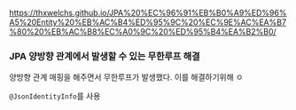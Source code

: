 https://thxwelchs.github.io/JPA%20%EC%96%91%EB%B0%A9%ED%96%A5%20Entity%20%EB%AC%B4%ED%95%9C%20%EC%9E%AC%EA%B7%80%20%EB%AC%B8%EC%A0%9C%20%ED%95%B4%EA%B2%B0/



### JPA 양방향 관계에서 발생할 수 있는 무한루프 해결

양방향 관계 매핑을 해주면서 무한루프가 발생했다. 이를 해결하기위해 ㅇ

`@JsonIdentityInfo`를 사용

